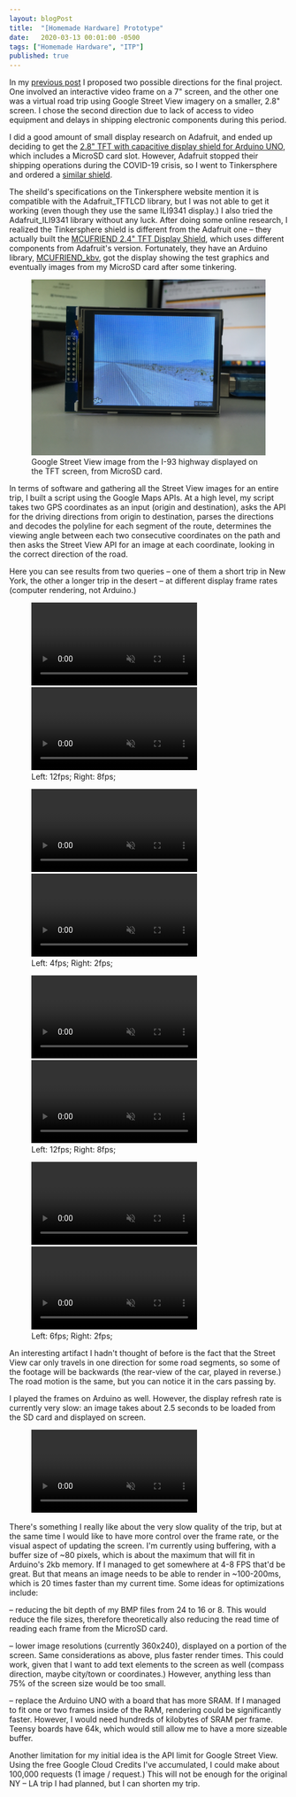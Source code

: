 ```yaml
---
layout: blogPost
title:  "[Homemade Hardware] Prototype"
date:   2020-03-13 00:01:00 -0500
tags: ["Homemade Hardware", "ITP"]
published: true
---
```


In my <a href="">previous post</a> I proposed two possible directions for the final project. One involved an interactive video frame on a 7" screen, and the other one was a virtual road trip using Google Street View imagery on a smaller, 2.8" screen. I chose the second direction due to lack of access to video equipment and delays in shipping electronic components during this period.

I did a good amount of small display research on Adafruit, and ended up deciding to get the <a href="https://www.adafruit.com/product/1947">2.8" TFT with capacitive display shield for Arduino UNO</a>, which includes a MicroSD card slot. However, Adafruit stopped their shipping operations during the COVID-19 crisis, so I went to Tinkersphere and ordered a <a href="https://tinkersphere.com/shields/1782-28-tft-touch-shield-for-arduino-with-resistive-touch-screen.html">similar shield</a>.

The sheild's specifications on the Tinkersphere website mention it is compatible with the Adafruit_TFTLCD library, but I was not able to get it working (even though they use the same ILI9341 display.) I also tried the Adafruit_ILI9341 library without any luck. After doing some online research, I realized the Tinkersphere shield is different from the Adafruit one – they actually built the <a href="https://www.hackster.io/baqwas/mcufriend-2-4-tft-display-e3c815">MCUFRIEND 2.4" TFT Display Shield</a>, which uses different components from Adafruit's version. Fortunately, they have an Arduino library, <a href="https://github.com/prenticedavid/MCUFRIEND_kbv">MCUFRIEND_kbv</a>, got the display showing the test graphics and eventually images from my MicroSD card after some tinkering.

<figure>
  <img class="img-row-2" style="border: none;" src="/assets/images/blog/2020-03-27-homemade-hardware-prototype/1.JPG" alt=""/>
  <figcaption>  
    Google Street View image from the I-93 highway displayed on the TFT screen, from MicroSD card.
  </figcaption>
</figure>

In terms of software and gathering all the Street View images for an entire trip, I built a script using the Google Maps APIs. At a high level, my script takes two GPS coordinates as an input (origin and destination), asks the API for the driving directions from origin to destination, parses the directions and decodes the polyline for each segment of the route, determines the viewing angle between each two consecutive coordinates on the path and then asks the Street View API for an image at each coordinate, looking in the correct direction of the road.

Here you can see results from two queries – one of them a short trip in New York, the other a longer trip in the desert – at different display frame rates (computer rendering, not Arduino.)

<figure>
    <video class="img-row-2" style="border: none;" src="/assets/images/blog/2020-03-27-homemade-hardware-prototype/2-output-12.mp4" muted autoplay loop alt="">
    </video>
    <video class="img-row-2" style="border: none;" src="/assets/images/blog/2020-03-27-homemade-hardware-prototype/2-output-8.mp4" muted autoplay loop alt="">
    </video>

  <figcaption>  
  Left: 12fps; Right: 8fps;
  </figcaption>
</figure>

<figure>
  <video class="img-row-2" style="border: none;" src="/assets/images/blog/2020-03-27-homemade-hardware-prototype/2-output-4.mp4" muted autoplay loop alt="">
  </video>
    <video class="img-row-2" style="border: none;" src="/assets/images/blog/2020-03-27-homemade-hardware-prototype/2-output-2.mp4" muted autoplay loop alt="">
    </video>
  <figcaption>  
  Left: 4fps; Right: 2fps;
  </figcaption>
</figure>

<figure>
    <video class="img-row-2" style="border: none;" src="/assets/images/blog/2020-03-27-homemade-hardware-prototype/3-output-12.mp4" muted autoplay loop alt="">
    </video>
    <video class="img-row-2" style="border: none;" src="/assets/images/blog/2020-03-27-homemade-hardware-prototype/3-output-8.mp4" muted autoplay loop alt="">
    </video>

  <figcaption>  
  Left: 12fps; Right: 8fps;
  </figcaption>
</figure>

<figure>
  <video class="img-row-2" style="border: none;" src="/assets/images/blog/2020-03-27-homemade-hardware-prototype/3-output-6.mp4" muted autoplay loop alt="">
  </video>
    <video class="img-row-2" style="border: none;" src="/assets/images/blog/2020-03-27-homemade-hardware-prototype/3-output-2.mp4" muted autoplay loop alt="">
    </video>
  <figcaption>  
  Left: 6fps; Right: 2fps;
  </figcaption>
</figure>

An interesting artifact I hadn't thought of before is the fact that the Street View car only travels in one direction for some road segments, so some of the footage will be backwards (the rear-view of the car, played in reverse.) The road motion is the same, but you can notice it in the cars passing by.

I played the frames on Arduino as well. However, the display refresh rate is currently very slow: an image takes about 2.5 seconds to be loaded from the SD card and displayed on screen. 

<figure>
  <video class="img-row-2" style="border: none;" src="/assets/images/blog/2020-03-27-homemade-hardware-prototype/4.MOV" muted autoplay loop alt="">
  </video>
</figure>

There's something I really like about the very slow quality of the trip, but at the same time I would like to have more control over the frame rate, or the visual aspect of updating the screen. I'm currently using buffering, with a buffer size of ~80 pixels, which is about the maximum that will fit in Arduino's 2kb memory. If I managed to get somewhere at 4-8 FPS that'd be great. But that means an image needs to be able to render in ~100-200ms, which is 20 times faster than my current time. Some ideas for optimizations include: 

– reducing the bit depth of my BMP files from 24 to 16 or 8. This would reduce the file sizes, therefore theoretically also reducing the read time of reading each frame from the MicroSD card.

– lower image resolutions (currently 360x240), displayed on a portion of the screen. Same considerations as above, plus faster render times. This could work, given that I want to add text elements to the screen as well (compass direction, maybe city/town or coordinates.) However, anything less than 75% of the screen size would be too small.

– replace the Arduino UNO with a board that has more SRAM. If I managed to fit one or two frames inside of the RAM, rendering could be significantly faster. However, I would need hundreds of kilobytes of SRAM per frame. Teensy boards have 64k, which would still allow me to have a more sizeable buffer.

Another limitation for my initial idea is the API limit for Google Street View. Using the free Google Cloud Credits I've accumulated, I could make about 100,000 requests (1 image / request.) This will not be enough for the original NY – LA trip I had planned, but I can shorten my trip.
<br/><br/><br/><br/>